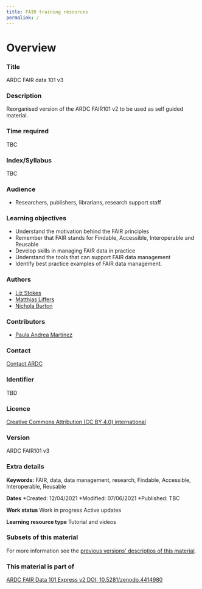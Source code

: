 ```yaml
---
title: FAIR training resources
permalink: /
---
```


# Overview

### Title
ARDC FAIR data 101 v3

### Description
Reorganised version of the ARDC FAIR101 v2 to be used as self guided material.

### Time required
TBC

### Index/Syllabus
TBC

### Audience
* Researchers, publishers, librarians, research support staff

### Learning objectives
* Understand the motivation behind the FAIR principles
* Remember that FAIR stands for Findable, Accessible, Interoperable and Reusable
* Develop skills in managing FAIR data in practice
* Understand the tools that can support FAIR data management
* Identify best practice examples of FAIR data management.

### Authors
* [Liz Stokes](https://orcid.org/0000-0002-2973-5647)
* [Matthias Liffers](https://orcid.org/0000-0002-3639-2080)
* [Nichola Burton](https://orcid.org/0000-0003-4470-4846)

### Contributors
* [Paula Andrea Martinez](https://orcid.org/org/0000-0002-8990-1985)

### Contact
[Contact ARDC](mailto:contact@ardc.edu.au)

### Identifier
TBD

### Licence
[Creative Commons Attribution (CC BY 4.0) international](./LICENCE)

### Version
ARDC FAIR101 v3

### Extra details
**Keywords:** FAIR, data, data management, research, Findable, Accessible, Interoperable, Reusable

**Dates**
*Created:  12/04/2021
*Modified: 07/06/2021
*Published:  TBC

**Work status**
Work in progress
Active updates

**Learning resource type**
Tutorial and videos

### Subsets of this material
For more information see the [previous versions' descriptios of this material](./README).

### This material is part of
[ARDC FAIR Data 101 Express v2 DOI: 10.5281/zenodo.4414980](https://doi.org/10.5281/zenodo.4414980)
